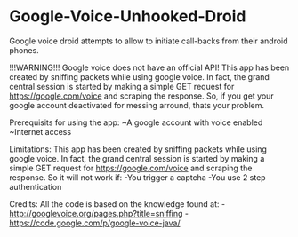 Google-Voice-Unhooked-Droid
===========================
Google voice droid attempts to allow to initiate call-backs from their android phones. 

!!!WARNING!!!
Google voice does not have an official API! This app has been created by sniffing packets while using google voice.
In fact, the grand central session is started by making a simple GET request for https://google.com/voice and scraping the response.
So, if you get your google account deactivated for messing arround, thats your problem.

Prerequisits for using the app: 
~A google account with voice enabled
~Internet access

Limitations:
This app has been created by sniffing packets while using google voice.
In fact, the grand central session is started by making a simple GET request for https://google.com/voice and scraping the response.
So it will not work if:
-You trigger a captcha
-You use 2 step authentication

Credits:
All the code is based on the knowledge found at: 
-http://googlevoice.org/pages.php?title=sniffing 
-https://code.google.com/p/google-voice-java/
